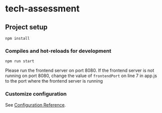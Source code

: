 # tech-assessment

## Project setup
```
npm install
```

### Compiles and hot-reloads for development
```
npm run start
```

Please run the frontend server on port 8080. If the frontend server is not running on port 8080, change the value of `frontendPort` on line 7 in app.js to the port where the frontend server is running

### Customize configuration
See [Configuration Reference](https://cli.vuejs.org/config/).